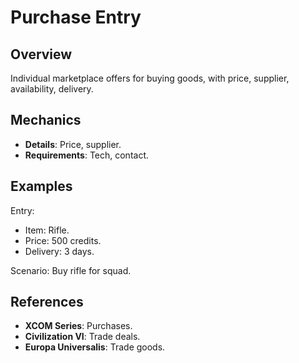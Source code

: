 # Purchase Entry

## Overview
Individual marketplace offers for buying goods, with price, supplier, availability, delivery.

## Mechanics
- **Details**: Price, supplier.
- **Requirements**: Tech, contact.

## Examples

Entry:
- Item: Rifle.
- Price: 500 credits.
- Delivery: 3 days.

Scenario: Buy rifle for squad.

## References
- **XCOM Series**: Purchases.
- **Civilization VI**: Trade deals.
- **Europa Universalis**: Trade goods.